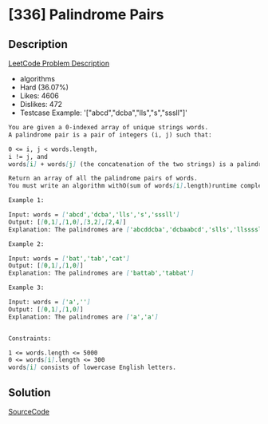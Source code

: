 # [336] Palindrome Pairs

## Description

[LeetCode Problem Description](https://leetcode.com/problems/palindrome-pairs/description/)

* algorithms
* Hard (36.07%)
* Likes:    4606
* Dislikes: 472
* Testcase Example:  '["abcd","dcba","lls","s","sssll"]'

```md
You are given a 0-indexed array of unique strings words.
A palindrome pair is a pair of integers (i, j) such that:

0 <= i, j < words.length,
i != j, and
words[i] + words[j] (the concatenation of the two strings) is a palindrome.

Return an array of all the palindrome pairs of words.
You must write an algorithm withO(sum of words[i].length)runtime complexity.

Example 1:

Input: words = ['abcd','dcba','lls','s','sssll']
Output: [[0,1],[1,0],[3,2],[2,4]]
Explanation: The palindromes are ['abcddcba','dcbaabcd','slls','llssssll']

Example 2:

Input: words = ['bat','tab','cat']
Output: [[0,1],[1,0]]
Explanation: The palindromes are ['battab','tabbat']

Example 3:

Input: words = ['a','']
Output: [[0,1],[1,0]]
Explanation: The palindromes are ['a','a']


Constraints:

1 <= words.length <= 5000
0 <= words[i].length <= 300
words[i] consists of lowercase English letters.


```

## Solution

[SourceCode](./solution.js)
